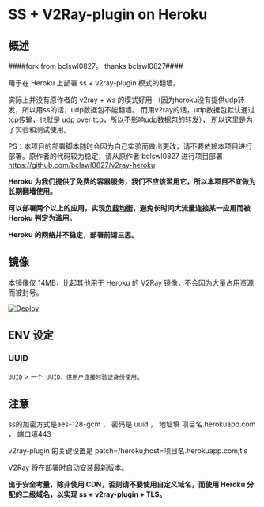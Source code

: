 # SS + V2Ray-plugin on Heroku

## 概述

####fork from bclswl0827。 thanks  bclswl0827####

用于在 Heroku 上部署 ss + v2ray-plugin 模式的翻墙。

实际上并没有原作者的 v2ray + ws 的模式好用 （因为heroku没有提供udp转发，所以用ss的话，udp数据包不能翻墙。 而用v2ray的话，udp数据包默认通过tcp传输，也就是 udp over tcp，所以不影响udp数据包的转发）， 所以这里是为了实验和测试使用。


PS：本项目的部署脚本随时会因为自己实验而做出更改，请不要依赖本项目进行部署。原作者的代码较为稳定，请从原作者 bclswl0827 进行项目部署
https://github.com/bclswl0827/v2ray-heroku



**Heroku 为我们提供了免费的容器服务，我们不应该滥用它，所以本项目不宜做为长期翻墙使用。**

**可以部署两个以上的应用，实现[负载均衡](https://toutyrater.github.io/app/balance.html)，避免长时间大流量连接某一应用而被 Heroku 判定为滥用。**

**Heroku 的网络并不稳定，部署前请三思。**

## 镜像

本镜像仅 14MB，比起其他用于 Heroku 的 V2Ray 镜像，不会因为大量占用资源而被封号。

[![Deploy](https://www.herokucdn.com/deploy/button.png)](https://heroku.com/deploy)

## ENV 设定

### UUID

`UUID` > `一个 UUID，供用户连接时验证身份使用`。

## 注意

ss的加密方式是aes-128-gcm ，  密码是 uuid ，  地址填  项目名.herokuapp.com  ， 端口填443

v2ray-plugin 的关键设置是  patch=/heroku;host=项目名.herokuapp.com;tls

V2Ray 将在部署时自动安装最新版本。

**出于安全考量，除非使用 CDN，否则请不要使用自定义域名，而使用 Heroku 分配的二级域名，以实现 ss + v2ray-plugin + TLS。**

